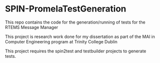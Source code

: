 # SPIN-PromelaTestGeneration
This repo contains the code for the generation/running of tests for the RTEMS Message Manager

This project is research work done for my dissertation as part of the MAI in Computer Engineering program at Trinity College Dublin

This project requires the spin2test and testbuilder projects to generate tests.
